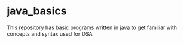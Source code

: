 # java_basics
This repository has basic programs written in java to get familiar with concepts and syntax used for DSA
